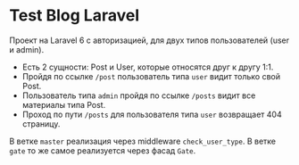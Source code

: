 # Test Blog Laravel

Проект на Laravel 6 с авторизацией, для двух типов пользователей (user и admin).

* Есть 2 сущности: Post и User, которые относятся друг к другу 1:1.
* Пройдя по ссылке `/post` пользователь типа `user` видит только свой Post.
* Пользователь типа `admin` пройдя по ссылке `/posts` видит все материалы типа Post.
* Проход по пути `/posts` для пользователя типа `user` возвращает 404 страницу.

В ветке `master` реализация через middleware `check_user_type`. В ветке `gate` то же самое реализуется через фасад `Gate`.
